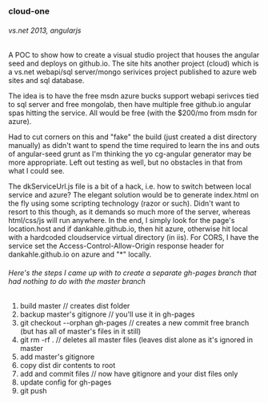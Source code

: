 ### cloud-one
###### vs.net 2013, angularjs

A POC to show how to create a visual studio project that houses the angular seed and deploys on github.io. The site hits another project (cloud) which is a vs.net webapi/sql server/mongo serivices project published to azure web sites and sql database. 

The idea is to have the free msdn azure bucks support webapi serivces tied to sql server and free mongolab, then have multiple free github.io angular spas hitting the service. All would be free (with the $200/mo from msdn for azure).

Had to cut corners on this and "fake" the build (just created a dist directory manually) as didn't want to spend the time required to learn the ins and outs of angular-seed grunt as I'm thinking the yo cg-angular generator may be more appropriate. Left out testing as well, but no obstacles in that from what I could see.

The dkServiceUrl.js file is a bit of a hack, i.e. how to switch between local service and azure? The elegant solution would be to generate index.html on the fly using some scripting technology (razor or such). Didn't want to resort to this though, as it demands so much more of the server, whereas html/css/js will run anywhere. In the end, I simply look for the page's location.host and if dankahle.github.io, then hit azure, otherwise hit local with a hardcoded cloudservice virtual directory (in iis). For CORS, I have the service set the Access-Control-Allow-Origin response header for dankahle.github.io on azure and "*" locally.

###### Here's the steps I came up with to create a separate gh-pages branch that had nothing to do with the master branch

1.	build master // creates dist folder
2.	backup master's gitignore // you'll use it in gh-pages
3.	git checkout --orphan gh-pages // creates a new commit free branch (but has all of master's files in it still)
4.	git rm -rf . // deletes all master files (leaves dist alone as it's ignored in master
5.	add master's gitignore
6.	copy dist dir contents to root
7.	add and commit files // now have gitignore and your dist files only
8.	update config for gh-pages
9.	git push

